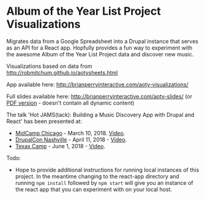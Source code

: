 # Album of the Year List Project Visualizations

Migrates data from a Google Spreadsheet into a Drupal instance that serves as an API for a React app. Hopfully provides a fun way to experiment with the awesome Album of the Year List Project data and discover new music.

Visualizations based on data from http://robmitchum.github.io/aotysheets.html

App available here: http://brianperryinteractive.com/aoty-visualizations/

Full slides available here: http://brianperryinteractive.com/aoty-slides/
(or [PDF version](https://www.dropbox.com/s/ccl8n6f6kxbjcgw/hot-jam-stack.pdf?dl=0) - doesn't contain all dynamic content)

The talk 'Hot JAMS(tack): Building a Music Discovery App with Drupal and React' has been presented at:
* [MidCamp Chicago](https://www.midcamp.org/topic/hot-jamstack-lessons-building-music-discovery-app-drupal-and-react) - March 10, 2018. [Video](https://www.youtube.com/watch?v=Sj_nE2IukOs).  
* [DrupalCon Nashville](https://events.drupal.org/nashville2018/sessions/hot-jamstack-building-music-discovery-app-drupal-and-react) - April 11, 2018 - [Video](https://www.youtube.com/watch?v=d0HOsc5nQtM).
* [Texas Camp](https://2018.texascamp.org/sessions/hot-jamstack-building-a-music-discovery-app-with-drupal-and-react) - June 1, 2018 - [Video](https://www.youtube.com/watch?v=ZzDs3hGx3zY).

Todo:
* Hope to provide additional instructions for running local instances of this project.  In the meantime changing to the react-app directory and running `npm install` followed by `npm start` will give you an instance of the react app that you can experiment with on your local host.